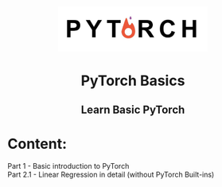 
<div align="center">
  <img src="Logo/1*aqNgmfyBIStLrf9k7d9cng.jpeg" width="300" />
  <h1>PyTorch Basics</h1>
  <h2>Learn Basic PyTorch</h2>
</div>


# Content:
Part 1 - Basic introduction to PyTorch\
Part 2.1 - Linear Regression in detail (without PyTorch Built-ins)



